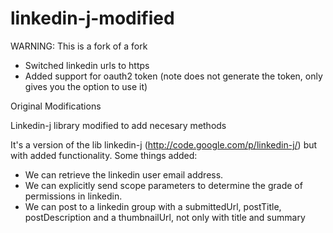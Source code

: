 linkedin-j-modified
===================

WARNING: This is a fork of a fork

- Switched linkedin urls to https
- Added support for oauth2 token (note does not generate the token, only gives you the option to use it)



Original Modifications

Linkedin-j library modified to add necesary methods

It's a version of the lib linkedin-j (http://code.google.com/p/linkedin-j/) but with added functionality. Some things added:
- We can retrieve the linkedin user email address.
- We can explicitly send scope parameters to determine the grade of permissions in linkedin.
- We can post to a linkedin group with a submittedUrl, postTitle, postDescription and a thumbnailUrl, not only with title and summary
